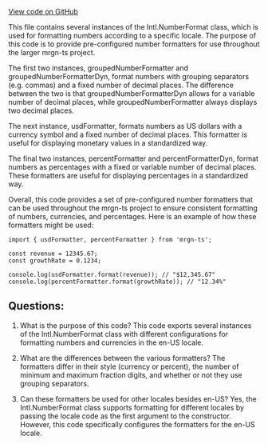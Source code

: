 [View code on GitHub](https://github.com/mrgnlabs/mrgn-ts/apps/marginfi-v2-ui/src/utils/formatters.ts)

This file contains several instances of the Intl.NumberFormat class, which is used for formatting numbers according to a specific locale. The purpose of this code is to provide pre-configured number formatters for use throughout the larger mrgn-ts project.

The first two instances, groupedNumberFormatter and groupedNumberFormatterDyn, format numbers with grouping separators (e.g. commas) and a fixed number of decimal places. The difference between the two is that groupedNumberFormatterDyn allows for a variable number of decimal places, while groupedNumberFormatter always displays two decimal places.

The next instance, usdFormatter, formats numbers as US dollars with a currency symbol and a fixed number of decimal places. This formatter is useful for displaying monetary values in a standardized way.

The final two instances, percentFormatter and percentFormatterDyn, format numbers as percentages with a fixed or variable number of decimal places. These formatters are useful for displaying percentages in a standardized way.

Overall, this code provides a set of pre-configured number formatters that can be used throughout the mrgn-ts project to ensure consistent formatting of numbers, currencies, and percentages. Here is an example of how these formatters might be used:

```
import { usdFormatter, percentFormatter } from 'mrgn-ts';

const revenue = 12345.67;
const growthRate = 0.1234;

console.log(usdFormatter.format(revenue)); // "$12,345.67"
console.log(percentFormatter.format(growthRate)); // "12.34%"
```
## Questions: 
 1. What is the purpose of this code?
   This code exports several instances of the Intl.NumberFormat class with different configurations for formatting numbers and currencies in the en-US locale.

2. What are the differences between the various formatters?
   The formatters differ in their style (currency or percent), the number of minimum and maximum fraction digits, and whether or not they use grouping separators.

3. Can these formatters be used for other locales besides en-US?
   Yes, the Intl.NumberFormat class supports formatting for different locales by passing the locale code as the first argument to the constructor. However, this code specifically configures the formatters for the en-US locale.